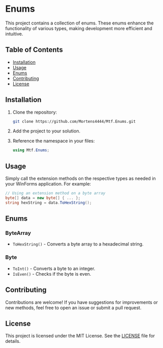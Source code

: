 # Enums

This project contains a collection of enums. These enums enhance the functionality of various types, making development more efficient and intuitive.

## Table of Contents

- [Installation](#installation)
- [Usage](#usage)
- [Enums](#enums)
- [Contributing](#contributing)
- [License](#license)

## Installation

1. Clone the repository:
   ```bash
   git clone https://github.com/Mortens4444/Mtf.Enums.git
   ```
   
2. Add the project to your solution.

3. Reference the namespace in your files:
   ```csharp
   using Mtf.Enums;
   ```

## Usage

Simply call the extension methods on the respective types as needed in your WinForms application. For example:

```csharp
// Using an extension method on a byte array
byte[] data = new byte[] { ... };
string hexString = data.ToHexString();
```

## Enums

### ByteArray
- `ToHexString()` - Converts a byte array to a hexadecimal string.

### Byte
- `ToInt()` - Converts a byte to an integer.
- `IsEven()` - Checks if the byte is even.

## Contributing

Contributions are welcome! If you have suggestions for improvements or new methods, feel free to open an issue or submit a pull request.

## License

This project is licensed under the MIT License. See the [LICENSE](LICENSE) file for details.